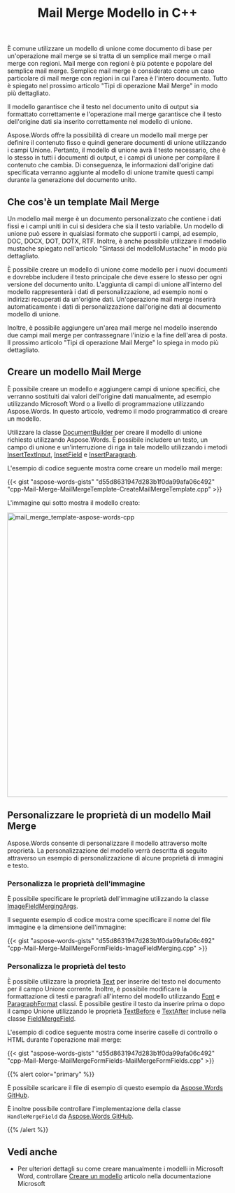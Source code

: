 ﻿---
title: Mail Merge Modello in C++
second_title: Aspose.Words per C++
articleTitle: Mail Merge Modello
linktitle: Mail Merge Modello
type: docs
description: "Creare un modello mail merge per definire il contenuto fisso nei documenti di output, quindi generare documenti di unione utilizzando i campi Unione."
keywords: "create mail merge template с++"
weight: 10
url: /it/cpp/mail-merge-template/
---

È comune utilizzare un modello di unione come documento di base per un'operazione mail merge se si tratta di un semplice mail merge o mail merge con regioni. Mail merge con regioni è più potente e popolare del semplice mail merge. Semplice mail merge è considerato come un caso particolare di mail merge con regioni in cui l'area è l'intero documento. Tutto è spiegato nel prossimo articolo "Tipi di operazione Mail Merge" in modo più dettagliato.

Il modello garantisce che il testo nel documento unito di output sia formattato correttamente e l'operazione mail merge garantisce che il testo dell'origine dati sia inserito correttamente nel modello di unione.

Aspose.Words offre la possibilità di creare un modello mail merge per definire il contenuto fisso e quindi generare documenti di unione utilizzando i campi Unione. Pertanto, il modello di unione avrà il testo necessario, che è lo stesso in tutti i documenti di output, e i campi di unione per compilare il contenuto che cambia. Di conseguenza, le informazioni dall'origine dati specificata verranno aggiunte al modello di unione tramite questi campi durante la generazione del documento unito.

## Che cos'è un template Mail Merge

Un modello mail merge è un documento personalizzato che contiene i dati fissi e i campi uniti in cui si desidera che sia il testo variabile. Un modello di unione può essere in qualsiasi formato che supporti i campi, ad esempio, DOC, DOCX, DOT, DOTX, RTF. Inoltre, è anche possibile utilizzare il modello mustache spiegato nell'articolo "Sintassi del modelloMustache" in modo più dettagliato.

È possibile creare un modello di unione come modello per i nuovi documenti e dovrebbe includere il testo principale che deve essere lo stesso per ogni versione del documento unito. L'aggiunta di campi di unione all'interno del modello rappresenterà i dati di personalizzazione, ad esempio nomi o indirizzi recuperati da un'origine dati. Un'operazione mail merge inserirà automaticamente i dati di personalizzazione dall'origine dati al documento modello di unione.

Inoltre, è possibile aggiungere un'area mail merge nel modello inserendo due campi mail merge per contrassegnare l'inizio e la fine dell'area di posta. Il prossimo articolo "Tipi di operazione Mail Merge" lo spiega in modo più dettagliato.

## Creare un modello Mail Merge

È possibile creare un modello e aggiungere campi di unione specifici, che verranno sostituiti dai valori dell'origine dati manualmente, ad esempio utilizzando Microsoft Word o a livello di programmazione utilizzando Aspose.Words. In questo articolo, vedremo il modo programmatico di creare un modello.

Utilizzare la classe [DocumentBuilder](https://reference.aspose.com/words/cpp/aspose.words/documentbuilder/) per creare il modello di unione richiesto utilizzando Aspose.Words. È possibile includere un testo, un campo di unione e un'interruzione di riga in tale modello utilizzando i metodi [InsertTextInput](https://reference.aspose.com/words/cpp/aspose.words/documentbuilder/inserttextinput/), [InsetField](https://reference.aspose.com/words/cpp/aspose.words/documentbuilder/insertfield/) e [InsertParagraph](https://reference.aspose.com/words/cpp/aspose.words/documentbuilder/insertparagraph/).

L'esempio di codice seguente mostra come creare un modello mail merge:

{{< gist "aspose-words-gists" "d55d8631947d283b1f0da99afa06c492" "cpp-Mail-Merge-MailMergeTemplate-CreateMailMergeTemplate.cpp" >}}

L'immagine qui sotto mostra il modello creato:

<img src="mail-merge-template-1.png" alt="mail_merge_template-aspose-words-cpp" style="width:650px"/>

## Personalizzare le proprietà di un modello Mail Merge

Aspose.Words consente di personalizzare il modello attraverso molte proprietà. La personalizzazione del modello verrà descritta di seguito attraverso un esempio di personalizzazione di alcune proprietà di immagini e testo.

### Personalizza le proprietà dell'immagine

È possibile specificare le proprietà dell'immagine utilizzando la classe [ImageFieldMergingArgs](https://reference.aspose.com/words/cpp/aspose.words.mailmerging/imagefieldmergingargs/).

Il seguente esempio di codice mostra come specificare il nome del file immagine e la dimensione dell'immagine:

{{< gist "aspose-words-gists" "d55d8631947d283b1f0da99afa06c492" "cpp-Mail-Merge-MailMergeFormFields-ImageFieldMerging.cpp" >}}

### Personalizza le proprietà del testo

È possibile utilizzare la proprietà [Text](https://reference.aspose.com/words/cpp/aspose.words.mailmerging/fieldmergingargs/get_text/) per inserire del testo nel documento per il campo Unione corrente. Inoltre, è possibile modificare la formattazione di testi e paragrafi all'interno del modello utilizzando [Font](https://reference.aspose.com/words/cpp/aspose.words/font/) e [ParagraphFormat](https://reference.aspose.com/words/cpp/aspose.words/paragraphformat/) classi. È possibile gestire il testo da inserire prima o dopo il campo Unione utilizzando le proprietà [TextBefore](https://reference.aspose.com/words/cpp/aspose.words.fields/fieldmergefield/get_textbefore/) e [TextAfter](https://reference.aspose.com/words/cpp/aspose.words.fields/fieldmergefield/get_textafter/) incluse nella classe [FieldMergeField](https://reference.aspose.com/words/cpp/aspose.words.fields/fieldmergefield/).

L'esempio di codice seguente mostra come inserire caselle di controllo o HTML durante l'operazione mail merge:

{{< gist "aspose-words-gists" "d55d8631947d283b1f0da99afa06c492" "cpp-Mail-Merge-MailMergeFormFields-MailMergeFormFields.cpp" >}}

{{% alert color="primary" %}}

È possibile scaricare il file di esempio di questo esempio da [Aspose.Words GitHub](https://github.com/aspose-words/Aspose.Words-for-C/tree/master/Examples).

È inoltre possibile controllare l'implementazione della classe `HandleMergeField` da [Aspose.Words GitHub](https://github.com/aspose-words/Aspose.Words-for-C/tree/master/Examples).

{{% /alert %}}

## Vedi anche

* Per ulteriori dettagli su come creare manualmente i modelli in Microsoft Word, controllare [Creare un modello](https://support.microsoft.com/en-us/office/save-a-word-document-as-a-template-cb17846d-ecec-49d4-82ea-a6f5e3e8b9ae) articolo nella documentazione Microsoft

